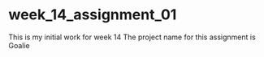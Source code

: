# week_14_assignment_01
 This is my initial work for week 14 
 The project name for this assignment is Goalie
